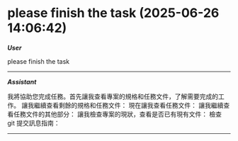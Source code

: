 <!-- Generated by SpecStory -->

# please finish the task (2025-06-26 14:06:42)

_**User**_

please finish the task

---

_**Assistant**_

我將協助您完成任務。首先讓我查看專案的規格和任務文件，了解需要完成的工作。 讓我繼續查看剩餘的規格和任務文件： 現在讓我查看任務文件： 讓我繼續查看任務文件的其他部分： 讓我檢查專案的現狀，查看是否已有現有文件： 檢查 git 提交訊息指南： 

---

